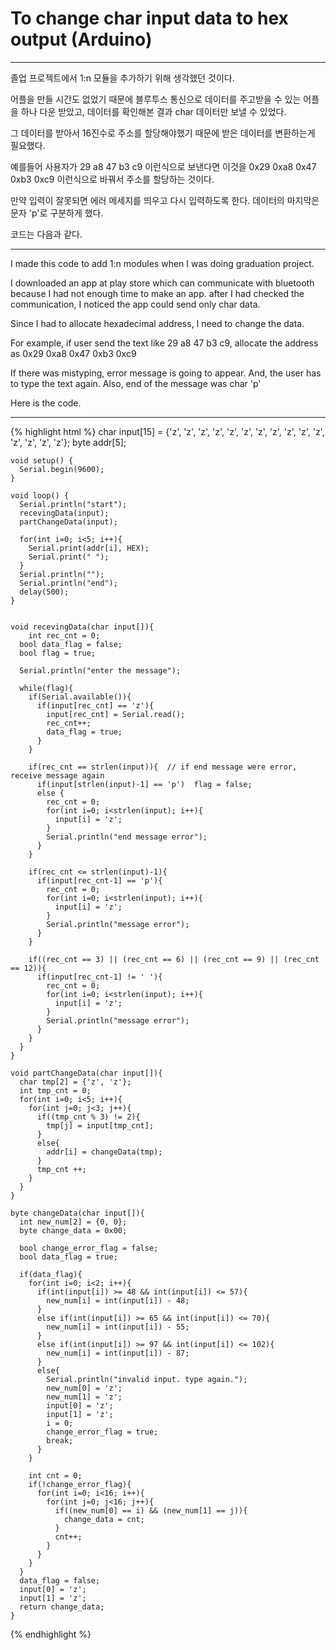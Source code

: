 # To change char input data to hex output (Arduino)



- - -

졸업 프로젝트에서 1:n 모듈을 추가하기 위해 생각했던 것이다.

어플을 만들 시간도 없었기 때문에 블루투스 통신으로 데이터를 주고받을 수 있는 어플을 하나 다운 받았고, 데이터를 확인해본 결과 char 데이터만 보낼 수 있었다.

그 데이터를 받아서 16진수로 주소를 할당해야했기 때문에 받은 데이터를 변환하는게 필요했다.

예를들어 사용자가 29 a8 47 b3 c9 이런식으로 보낸다면 이것을 0x29 0xa8 0x47 0xb3 0xc9 이런식으로 바꿔서 주소를 할당하는 것이다.

만약 입력이 잘못되면 에러 메세지를 띄우고 다시 입력하도록 한다. 데이터의 마지막은 문자 'p'로 구분하게 했다.

코드는 다음과 같다.

- - -



I made this code to add 1:n modules when I was doing graduation project.

I downloaded an app at play store which can communicate with bluetooth because I had not enough time to make an app. after I had checked the communication, I noticed the app could send only char data.

Since I had to allocate hexadecimal address, I need to change the data.

For example, if user send the text like 29 a8 47 b3 c9, allocate the address as 0x29 0xa8 0x47 0xb3 0xc9

If there was mistyping, error message is going to appear. And, the user has to type the text again. Also, end of the message was char 'p'

Here is the code.


- - -

{% highlight html %}
    char input[15] = {'z', 'z', 'z', 'z', 'z', 'z', 'z', 'z', 'z', 'z', 'z', 'z', 'z', 'z', 'z'};
    byte addr[5];

    void setup() {
      Serial.begin(9600);
    }

    void loop() {
      Serial.println("start");
      recevingData(input);
      partChangeData(input);

      for(int i=0; i<5; i++){
        Serial.print(addr[i], HEX);
        Serial.print(" ");
      }
      Serial.println("");
      Serial.println("end");
      delay(500);
    }


    void recevingData(char input[]){
        int rec_cnt = 0;
      bool data_flag = false;
      bool flag = true;

      Serial.println("enter the message");

      while(flag){    
        if(Serial.available()){
          if(input[rec_cnt] == 'z'){
            input[rec_cnt] = Serial.read();
            rec_cnt++;
            data_flag = true;
          }      
        }

        if(rec_cnt == strlen(input)){  // if end message were error,     receive message again
          if(input[strlen(input)-1] == 'p')  flag = false;
          else {
            rec_cnt = 0;
            for(int i=0; i<strlen(input); i++){
              input[i] = 'z';
            }
            Serial.println("end message error");
          }
        }

        if(rec_cnt <= strlen(input)-1){
          if(input[rec_cnt-1] == 'p'){
            rec_cnt = 0;
            for(int i=0; i<strlen(input); i++){
              input[i] = 'z';
            }
            Serial.println("message error");
          }
        }

        if((rec_cnt == 3) || (rec_cnt == 6) || (rec_cnt == 9) || (rec_cnt == 12)){
          if(input[rec_cnt-1] != ' '){
            rec_cnt = 0;
            for(int i=0; i<strlen(input); i++){
              input[i] = 'z';
            }
            Serial.println("message error");
          }
        }
      }
    }

    void partChangeData(char input[]){
      char tmp[2] = {'z', 'z'};
      int tmp_cnt = 0;
      for(int i=0; i<5; i++){
        for(int j=0; j<3; j++){
          if((tmp_cnt % 3) != 2){
            tmp[j] = input[tmp_cnt];
          }
          else{
            addr[i] = changeData(tmp);
          }
          tmp_cnt ++;
        }
      }
    }

    byte changeData(char input[]){
      int new_num[2] = {0, 0};
      byte change_data = 0x00;

      bool change_error_flag = false;
      bool data_flag = true;

      if(data_flag){
        for(int i=0; i<2; i++){
          if(int(input[i]) >= 48 && int(input[i]) <= 57){
            new_num[i] = int(input[i]) - 48;
          }
          else if(int(input[i]) >= 65 && int(input[i]) <= 70){
            new_num[i] = int(input[i]) - 55;
          }
          else if(int(input[i]) >= 97 && int(input[i]) <= 102){
            new_num[i] = int(input[i]) - 87;
          }
          else{
            Serial.println("invalid input. type again.");
            new_num[0] = 'z';
            new_num[1] = 'z';
            input[0] = 'z';
            input[1] = 'z';
            i = 0;
            change_error_flag = true;
            break;
          }
        }

        int cnt = 0;
        if(!change_error_flag){
          for(int i=0; i<16; i++){
            for(int j=0; j<16; j++){
              if((new_num[0] == i) && (new_num[1] == j)){
                change_data = cnt;
              }
              cnt++;
            }
          }
        }
      }
      data_flag = false;
      input[0] = 'z';
      input[1] = 'z';
      return change_data;
    }
{% endhighlight %}
